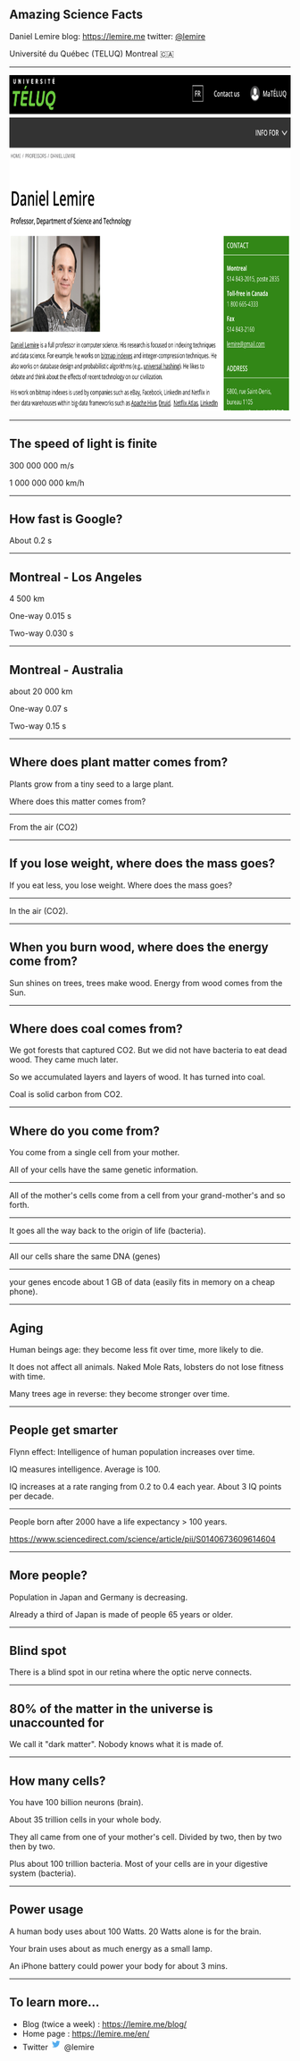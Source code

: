 <!--open with Marp-->

<!-- *template: invert -->
<style>

 *[data-template~="invert"] {
color:white !important;
background-color:#cccccc !important;
}
 *[data-template~="invert"] * {
color:black !important;
background-color:#ccccc !important;
}
.slide h2 {
color:#008dc8;
}
.slide   {
background-color:#ccccc;
}
</style>

<!-- $size: 16:9 -->







## Amazing Science Facts



Daniel Lemire
blog: https://lemire.me 
twitter: [@lemire](https://twitter.com/lemire)

Université du Québec (TELUQ)
Montreal :canada:

---


<img src="homepage.png" height="600" />

---
<!-- page_number: true -->

## The speed of light is finite

300 000 000 m/s

1 000 000 000 km/h



---

## How fast is Google?

About 0.2 s

---

## Montreal - Los Angeles

4 500 km

One-way 0.015 s 

Two-way 0.030 s 

---

## Montreal - Australia

about 20 000 km

One-way 0.07 s 

Two-way 0.15 s

---

## Where does plant matter comes from?

Plants grow from a tiny seed to a large plant.

Where does this matter comes from?

---


From the air (CO2)

---

## If you lose weight, where does the mass goes?

If you eat less, you lose weight. Where does the mass goes?

---

In the air (CO2).

---

## When you burn wood, where does the energy come from?

Sun shines on trees, trees make wood. Energy from wood comes from the Sun.

---

## Where does coal comes from?



We got forests that captured CO2. But we did not have bacteria to eat dead wood. They came much later.

So we accumulated layers and layers of wood. It has turned into coal.

Coal is solid carbon from CO2.

---

## Where do you come from?

You come from a single cell from your mother.

All of your cells have the same genetic information.


---

All of the mother's cells come from a cell from your grand-mother's and so forth.

---


It goes all the way back to the origin of life (bacteria).


---

All our cells share the same DNA (genes)

---

your genes encode about 1 GB of data (easily fits in memory on a cheap phone).


---

## Aging

Human beings age: they become less fit over time, more likely to die.

It does not affect all animals. Naked Mole Rats, lobsters do not lose fitness with time.

Many trees age in reverse: they become stronger over time.

---

## People get smarter

Flynn effect: Intelligence of human population increases over time.

IQ measures intelligence. Average is 100.

IQ increases at a rate ranging from 0.2 to 0.4 each year. About 3 IQ points per decade.

---

People born after 2000 have a life expectancy > 100 years.

https://www.sciencedirect.com/science/article/pii/S0140673609614604

---

## More people?

Population in Japan and Germany is decreasing.


Already a third of Japan is made of people 65 years or older.

---

## Blind spot

There is a blind spot in our retina where the optic nerve connects.

---

## 80% of the matter in the universe is unaccounted for

We call it "dark matter". Nobody knows what it is made of.




---

## How many  cells?

You have 100 billion neurons (brain).


About 35 trillion cells in your whole body.

They all came from one of your mother's cell. Divided by two, then by two then by two.

Plus about 100 trillion bacteria. Most of your cells are in your digestive system (bacteria).

---

## Power usage

A human body uses about 100 Watts. 20 Watts alone is for the brain.

Your brain uses about as much energy as a small lamp.

An iPhone battery could power your body for about 3 mins.

---

<!-- footer: @lemire -->

## To learn more...


* Blog (twice a week) : https://lemire.me/blog/
* Home page : https://lemire.me/en/
* Twitter <img src="twitter.png" style="width:1.5em"/> @lemire

